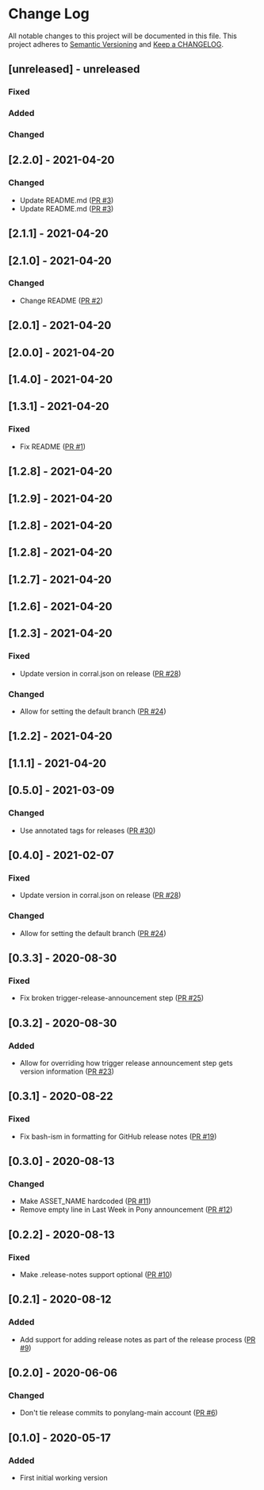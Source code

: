 # Change Log

All notable changes to this project will be documented in this file. This project adheres to [Semantic Versioning](http://semver.org/) and [Keep a CHANGELOG](http://keepachangelog.com/).

## [unreleased] - unreleased

### Fixed


### Added


### Changed


## [2.2.0] - 2021-04-20

### Changed

- Update README.md ([PR #3](https://github.com/dashdash/release-action/pull/3))
- Update README.md ([PR #3](https://github.com/dashdash/release-action/pull/3))

## [2.1.1] - 2021-04-20

## [2.1.0] - 2021-04-20

### Changed

- Change README ([PR #2](https://github.com/dashdash/release-action/pull/2))

## [2.0.1] - 2021-04-20

## [2.0.0] - 2021-04-20

## [1.4.0] - 2021-04-20

## [1.3.1] - 2021-04-20

### Fixed

- Fix README ([PR #1](https://github.com/dashdash/release-action/pull/1))

## [1.2.8] - 2021-04-20

## [1.2.9] - 2021-04-20

## [1.2.8] - 2021-04-20

## [1.2.8] - 2021-04-20

## [1.2.7] - 2021-04-20

## [1.2.6] - 2021-04-20

## [1.2.3] - 2021-04-20

### Fixed

- Update version in corral.json on release ([PR #28](https://github.com/ponylang/release-bot-action/pull/28))

### Changed

- Allow for setting the default branch ([PR #24](https://github.com/ponylang/release-bot-action/pull/24))

## [1.2.2] - 2021-04-20

## [1.1.1] - 2021-04-20

## [0.5.0] - 2021-03-09

### Changed

- Use annotated tags for releases ([PR #30](https://github.com/ponylang/release-bot-action/pull/30))

## [0.4.0] - 2021-02-07

### Fixed

- Update version in corral.json on release ([PR #28](https://github.com/ponylang/release-bot-action/pull/28))

### Changed

- Allow for setting the default branch ([PR #24](https://github.com/ponylang/release-bot-action/pull/24))

## [0.3.3] - 2020-08-30

### Fixed

- Fix broken trigger-release-announcement step ([PR #25](https://github.com/ponylang/release-bot-action/pull/25))

## [0.3.2] - 2020-08-30

### Added

- Allow for overriding how trigger release announcement step gets version information ([PR #23](https://github.com/ponylang/release-bot-action/pull/23))

## [0.3.1] - 2020-08-22

### Fixed

- Fix bash-ism in formatting for GitHub release notes ([PR #19](https://github.com/ponylang/release-bot-action/pull/19))

## [0.3.0] - 2020-08-13

### Changed

- Make ASSET_NAME hardcoded ([PR #11](https://github.com/ponylang/release-bot-action/pull/11))
- Remove empty line in Last Week in Pony announcement ([PR #12](https://github.com/ponylang/release-bot-action/pull/12))

## [0.2.2] - 2020-08-13

### Fixed

- Make .release-notes support optional ([PR #10](https://github.com/ponylang/release-bot-action/pull/10))

## [0.2.1] - 2020-08-12

### Added

- Add support for adding release notes as part of the release process ([PR #9](https://github.com/ponylang/release-bot-action/pull/9))

## [0.2.0] - 2020-06-06

### Changed

- Don't tie release commits to ponylang-main account ([PR #6](https://github.com/ponylang/release-bot-action/pull/6))

## [0.1.0] - 2020-05-17

### Added

- First initial working version


